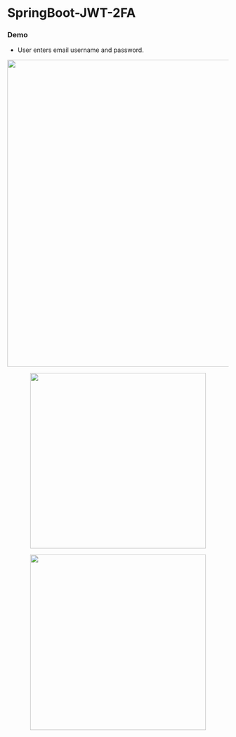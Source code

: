 # SpringBoot-JWT-2FA

### Demo

- User enters email username and password.

<p align="center">
  <img src="https://user-images.githubusercontent.com/15135199/107857637-1c904780-6e62-11eb-8f71-d2f59841ad73.JPG" width="700">
</p>

<p align="center">
  <img src="https://user-images.githubusercontent.com/15135199/108253659-9ee37900-718c-11eb-9a81-49f480d8c760.JPG" width="400">
</p>


<p align="center">
  <img src="https://user-images.githubusercontent.com/15135199/108620984-5bc22800-7462-11eb-9deb-158d7b3f88b5.JPG" width="400">
</p>
